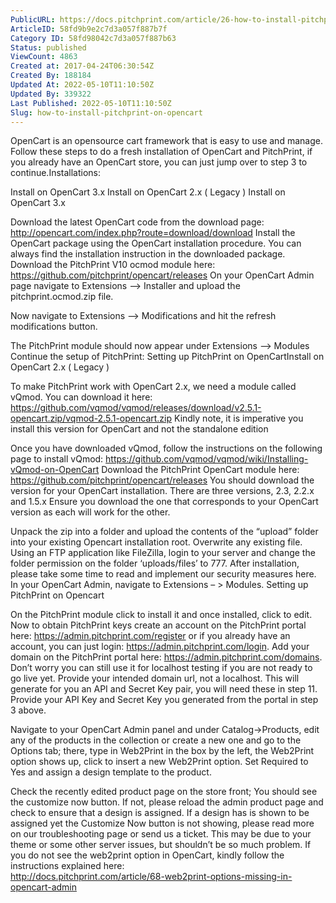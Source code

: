```yaml
---
PublicURL: https://docs.pitchprint.com/article/26-how-to-install-pitchprint-on-opencart
ArticleID: 58fd9b9e2c7d3a057f887b7f
Category ID: 58fd98042c7d3a057f887b63
Status: published
ViewCount: 4863
Created at: 2017-04-24T06:30:54Z
Created By: 188184
Updated At: 2022-05-10T11:10:50Z
Updated By: 339322
Last Published: 2022-05-10T11:10:50Z
Slug: how-to-install-pitchprint-on-opencart
---
```


 OpenCart is an opensource cart framework that is easy to use and manage. Follow these steps to do a fresh installation of OpenCart and PitchPrint, if you already have an OpenCart store, you can just jump over to step 3 to continue.Installations:

Install on OpenCart 3.x
Install on OpenCart 2.x ( Legacy ) Install on OpenCart 3.x

Download the latest OpenCart code from the download page:  http://opencart.com/index.php?route=download/download
Install the OpenCart package using the OpenCart installation procedure. You can always find the installation instruction in the downloaded package.
Download the PitchPrint V10 ocmod module here: https://github.com/pitchprint/opencart/releases
On your OpenCart Admin page navigate to Extensions –> Installer and upload the pitchprint.ocmod.zip file. 
 

Now navigate to Extensions –> Modifications and hit the refresh modifications button.
 

The PitchPrint module should now appear under Extensions –> Modules
Continue the setup of PitchPrint: Setting up PitchPrint on OpenCartInstall on OpenCart 2.x ( Legacy )

To make PitchPrint work with OpenCart 2.x, we need a module called vQmod. You can download it here: https://github.com/vqmod/vqmod/releases/download/v2.5.1-opencart.zip/vqmod-2.5.1-opencart.zip
    Kindly note, it is imperative you install this version for OpenCart and not the standalone edition

Once you have downloaded vQmod, follow the instructions on the following page to install vQmod: https://github.com/vqmod/vqmod/wiki/Installing-vQmod-on-OpenCart
Download the PitchPrint OpenCart module here: https://github.com/pitchprint/opencart/releases You should download the version for your OpenCart installation.
    There are 
three versions, 2.3, 2.2.x and 1.5.x Ensure you download the one that corresponds to your OpenCart version as each will work for the other.

Unpack the zip into a folder and upload the contents of the “upload” folder into your existing Opencart installation root. Overwrite any existing file.
Using an FTP application like FileZilla, login to your server and change the folder permission on the folder ‘uploads/files’ to 777. After installation, please take some time to read and implement our security measures here.
In your OpenCart Admin, navigate to Extensions – > Modules. Setting up PitchPrint on Opencart

On the PitchPrint module click to install it and once installed, click to edit.
Now to obtain PitchPrint keys create an account on the PitchPrint portal here: https://admin.pitchprint.com/register or if you already have an account, you can just login: https://admin.pitchprint.com/login.
Add your domain on the PitchPrint portal here: https://admin.pitchprint.com/domains. Don’t worry you can still use it for localhost testing if you are not ready to go live yet. Provide your intended domain url, not a localhost. This will generate for you an API and Secret Key pair, you will need these in step 11.
Provide your API Key and Secret Key you generated from the portal in step 3 above.
 
 

Navigate to your OpenCart Admin panel and under Catalog->Products, edit any of the products in the collection or create a new one and go to the Options tab; there, type in Web2Print in the box by the left, the Web2Print option shows up, click to insert a new Web2Print option. Set Required to Yes and assign a design template to the product.
 
Check the recently edited product page on the store front; You should see the customize now button. If not, please reload the admin product page and check to ensure that a design is assigned. If a design has is shown to be assigned yet the Customize Now button is not showing, please read more on our troubleshooting page or send us a ticket. This may be due to your theme or some other server issues, but shouldn’t be so much problem.
  If you do not see the web2print option in OpenCart, kindly follow the instructions explained here:  
http://docs.pitchprint.com/article/68-web2print-options-missing-in-opencart-admin
